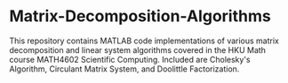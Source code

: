 # Matrix-Decomposition-Algorithms
This repository contains MATLAB code implementations of various matrix decomposition and linear system algorithms covered in the HKU Math course MATH4602 Scientific Computing. Included are Cholesky's Algorithm, Circulant Matrix System, and Doolittle Factorization.
